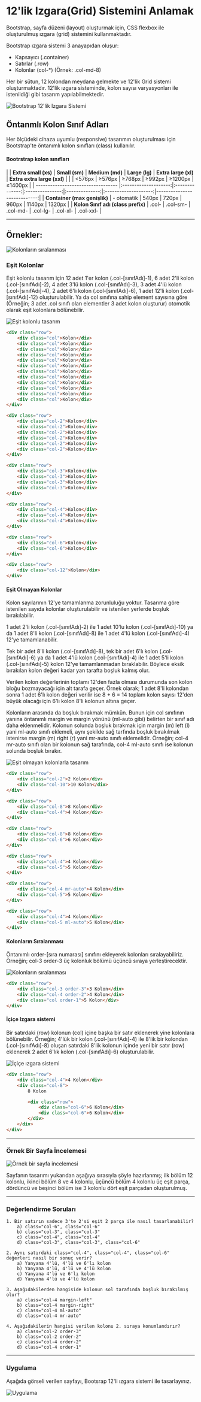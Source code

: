 # 12'lik Izgara(Grid) Sistemini Anlamak

Bootstrap, sayfa düzeni (layout) oluşturmak için, CSS flexbox ile oluşturulmuş ızgara (grid) sistemini kullanmaktadır.

Bootstrap ızgara sistemi 3 anayapıdan oluşur:

-   Kapsayıcı (.container)
-   Satırlar (.row)
-   Kolonlar (col-\*) (Örnek: .col-md-8)

Her bir sütun, 12 kolondan meydana gelmekte ve 12'lik Grid sistemi oluşturmaktadır. 12'lik ızgara sisteminde, kolon sayısı varyasyonları ile istenildiği gibi tasarım yapılabilmektedir.

![Bootstrap 12'lik Izgara Sistemi](figures/izgara-sistemi.jpg)

## Öntanmlı Kolon Sınıf Adları

Her ölçüdeki cihaza uyumlu (responsive) tasarımın oluşturulması için Bootstrap'te öntanımlı kolon sınıfları (class) kullanılır.

#### Bootrstrap kolon sınıfları

| | **Extra small (xs)** | **Small (sm)** | **Medium (md)** | **Large (lg)** | **Extra large (xl)** | **Extra extra large (xxl)** |
| | <576px | ≥576px | ≥768px | ≥992px | ≥1200px | ≥1400px |
| ---------------------------------- |:--------------------:|:--------------:|:---------------:|:--------------:|:--------------------:|----------------------------:|
| **Container (max genişlik)** | - otomatik | 540px | 720px | 960px | 1140px | 1320px |
| **Kolon Sınıf adı (class prefix)** | .col- | .col-sm- | .col-md- | .col-lg- | .col-xl- | .col-xxl- |

---

## Örnekler:

![Kolonların sıralanması](figures/ornekler.jpg)

### Eşit Kolonlar

Eşit kolonlu tasarım için 12 adet 1'er kolon (.col-[sınıfAdı]-1), 6 adet 2'li kolon (.col-[sınıfAdı]-2), 4 adet 3'lü kolon (.col-[sınıfAdı]-3), 3 adet 4'lü kolon (.col-[sınıfAdı]-4), 2 adet 6'lı kolon (.col-[sınıfAdı]-6), 1 adet 12'li kolon (.col-[sınıfAdı]-12) oluşturulabilir. Ya da col sınıfına sahip element sayısına göre (Örneğin; 3 adet .col sınıfı olan elementler 3 adet kolon oluşturur) otomotik olarak eşit kolonlara bölünebilir.

![Eşit kolonlu tasarım](figures/esit-kolonlu-tasarim.jpg)

```html
<div class="row">
    <div class="col">Kolon</div>
    <div class="col">Kolon</div>
    <div class="col">Kolon</div>
    <div class="col">Kolon</div>
    <div class="col">Kolon</div>
    <div class="col">Kolon</div>
    <div class="col">Kolon</div>
    <div class="col">Kolon</div>
    <div class="col">Kolon</div>
    <div class="col">Kolon</div>
    <div class="col">Kolon</div>
    <div class="col">Kolon</div>
</div>

<div class="row">
    <div class="col-2">Kolon</div>
    <div class="col-2">Kolon</div>
    <div class="col-2">Kolon</div>
    <div class="col-2">Kolon</div>
    <div class="col-2">Kolon</div>
    <div class="col-2">Kolon</div>
</div>

<div class="row">
    <div class="col-3">Kolon</div>
    <div class="col-3">Kolon</div>
    <div class="col-3">Kolon</div>
    <div class="col-3">Kolon</div>
</div>

<div class="row">
    <div class="col-4">Kolon</div>
    <div class="col-4">Kolon</div>
    <div class="col-4">Kolon</div>
</div>

<div class="row">
    <div class="col-6">Kolon</div>
    <div class="col-6">Kolon</div>
</div>

<div class="row">
    <div class="col-12">Kolon</div>
</div>
```

#### Eşit Olmayan Kolonlar

Kolon sayılarının 12'ye tamamlanma zorunluluğu yoktur. Tasarıma göre istenilen sayıda kolonlar oluşturulabilir ve istenilen yerlerde boşluk bırakılabilir.

1 adet 2'li kolon (.col-[sınıfAdı]-2) ile 1 adet 10'lu kolon (.col-[sınıfAdı]-10) ya da 1 adet 8'li kolon (.col-[sınıfAdı]-8) ile 1 adet 4'lü kolon (.col-[sınıfAdı]-4) 12'ye tamamlanabilir.

Tek bir adet 8'li kolon (.col-[sınıfAdı]-8), tek bir adet 6'lı kolon (.col-[sınıfAdı]-6) ya da 1 adet 4'lü kolon (.col-[sınıfAdı]-4) ile 1 adet 5'li kolon (.col-[sınıfAdı]-5) kolon 12'ye tamamlanmadan bıraklabilir. Böylece eksik bırakılan kolon değeri kadar yan tarafta boşluk kalmış olur.

Verilen kolon değerlerinin toplamı 12'den fazla olması durumunda son kolon bloğu bozmayacağı için alt tarafa geçer. Örnek olarak; 1 adet 8'li kolondan sonra 1 adet 6'lı kolon değeri verilir ise 8 + 6 = 14 toplam kolon sayısı 12'den büyük olacağı için 6'lı kolon 8'li kolonun altına geçer.

Kolonların arasında da boşluk bırakmak mümkün. Bunun için col sınıfının yanına öntanımlı margin ve margin yönünü (ml-auto gibi) belirten bir sınıf adı daha eklenmelidir. Kolonun solunda boşluk bırakmak için margin (m) left (l) yani ml-auto sınıfı eklemeli, aynı şekilde sağ tarfında boşluk bırakılmak istenirse margin (m) right (r) yani mr-auto sınıfı eklemelidir. Örneğin; col-4 mr-auto sınıfı olan bir kolonun sağ tarafında, col-4 ml-auto sınıfı ise kolonun solunda boşluk bırakır.

![Eşit olmayan kolonlarla tasarım](figures/esit-olmayan-kolonlar.jpg)

```html
<div class="row">
    <div class="col-2">2 Kolon</div>
    <div class="col-10">10 Kolon</div>
</div>

<div class="row">
    <div class="col-8">8 Kolon</div>
    <div class="col-4">4 Kolon</div>
</div>

<div class="row">
    <div class="col-8">8 Kolon</div>
    <div class="col-6">6 Kolon</div>
</div>

<div class="row">
    <div class="col-4">4 Kolon</div>
    <div class="col-5">5 Kolon</div>
</div>

<div class="row">
    <div class="col-4 mr-auto">4 Kolon</div>
    <div class="col-5">5 Kolon</div>
</div>

<div class="row">
    <div class="col-4">4 Kolon</div>
    <div class="col-5 ml-auto">5 Kolon</div>
</div>
```

#### Kolonların Sıralanması

Öntanımlı order-[sıra numarası] sınıfını ekleyerek kolonları sıralayabiliriz. Örneğin; col-3 order-3 üç kolonluk bölümü üçüncü sıraya yerleştirecektir.

![Kolonların sıralanması](figures/kolon-siralama.jpg)

```html
<div class="row">
    <div class="col-3 order-3">3 Kolon</div>
    <div class="col-4 order-2">4 Kolon</div>
    <div class="col order-1">5 Kolon</div>
</div>
```

#### İçiçe Izgara sistemi

Bir satırdaki (row) kolonun (col) içine başka bir satır eklenerek yine kolonlara bölünebilir. Örneğin; 4'lük bir kolon (.col-[sınıfAdı]-4) ile 8'lik bir kolondan (.col-[sınıfAdı]-8) oluşan satırdaki 8'lik kolonun içinde yeni bir satır (row) eklenerek 2 adet 6'lık kolon (.col-[sınıfAdı]-6) oluşturulabilir.

![İçiçe ızgara sistemi](figures/icice-izgara-sistemi.jpg)

```html
<div class="row">
    <div class="col-4">4 Kolon</div>
    <div class="col-8">
        8 Kolon

        <div class="row">
            <div class="col-6">6 Kolon</div>
            <div class="col-6">6 Kolon</div>
        </div>
    </div>
</div>
```

---

### Örnek Bir Sayfa İncelemesi

![Örnek bir sayfa incelemesi](figures/ornek-sayfa.jpg)

Sayfanın tasarımı yukarıdan aşağıya sırasıyla şöyle hazırlanmış; ilk bölüm 12 kolonlu, ikinci bölüm 8 ve 4 kolonlu, üçüncü bölüm 4 kolonlu üç eşit parça, dördüncü ve beşinci bölüm ise 3 kolonlu dört eşit parçadan oluşturulmuş.

---

### Değerlendirme Soruları

```
1. Bir satırın sadece 3'te 2'si eşit 2 parça ile nasıl tasarlanabilir?
	a) class="col-6", class="col-6"
	b) class="col-3", class="col-3"
	c) class="col-4", class="col-4"
	d) class="col-3", class="col-3", class="col-6"

2. Aynı satırdaki class="col-4", class="col-4", class="col-6" değerleri nasıl bir sonuç verir?
	a) Yanyana 4'lü, 4'lü ve 6'lı kolon
	b) Yanyana 4'lü, 4'lü ve 4'lü kolon
	c) Yanyana 4'lü ve 6'lı kolon
	d) Yanyana 4'lü ve 4'lü kolon

3. Aşağıdakilerden hangiside kolonun sol tarafında boşluk bırakılmış olur?
	a) class="col-4 margin-left"
	b) class="col-4 margin-right"
	c) class="col-4 ml-auto"
	d) class="col-4 mr-auto"

4. Aşağıdakilerin hangisi verilen kolonu 2. sıraya konumlandırır?
	a) class="col-2 order-3"
	b) class="col-2 order-2"
	c) class="col-4 order-2"
	d) class="col-4 order-1"
```

---

### Uygulama

Aşağıda görseli verilen sayfayı, Bootsrap 12'li ızgara sistemi ile tasarlayınız.

![Uygulama](figures/uygulama.jpg)
